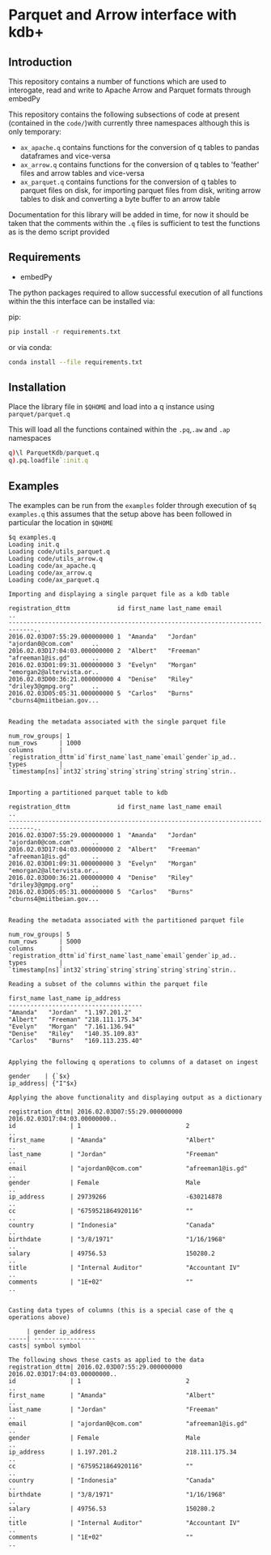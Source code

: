 # Parquet and Arrow interface with kdb+

## Introduction

This repository contains a number of functions which are used to interogate, read and write to Apache Arrow and Parquet formats through embedPy

This repository contains the following subsections of code at present (contained in the `code/`)with currently three namespaces although this is only temporary:
*  `ax_apache.q`  contains functions for the conversion of q tables to pandas dataframes and vice-versa
*  `ax_arrow.q`   contains functions for the conversion of q tables to 'feather' files and arrow tables and vice-versa
*  `ax_parquet.q` contains functions for the conversion of q tables to parquet files on disk, for importing parquet files from disk, writing arrow tables to disk and converting a byte buffer to an arrow table


Documentation for this library will be added in time, for now it should be taken that the comments within the `.q` files is sufficient to test the functions as is the demo script provided


## Requirements

- embedPy

The python packages required to allow successful execution of all functions within the this interface can be installed via:

pip:
```bash
pip install -r requirements.txt
```

or via conda:
```bash
conda install --file requirements.txt
```

## Installation

Place the library file in `$QHOME` and load into a q instance using `parquet/parquet.q`

This will load all the functions contained within the `.pq`,`.aw` and `.ap` namespaces  
```q
q)\l ParquetKdb/parquet.q
q).pq.loadfile`:init.q
```

## Examples

The examples can be run from the `examples` folder through execution of `$q examples.q` this assumes that the setup above has been followed in particular the location in `$QHOME`

```
$q examples.q
Loading init.q
Loading code/utils_parquet.q
Loading code/utils_arrow.q
Loading code/ax_apache.q
Loading code/ax_arrow.q
Loading code/ax_parquet.q

Importing and displaying a single parquet file as a kdb table

registration_dttm             id first_name last_name email                  ..
-----------------------------------------------------------------------------..
2016.02.03D07:55:29.000000000 1  "Amanda"   "Jordan"  "ajordan0@com.com"     ..
2016.02.03D17:04:03.000000000 2  "Albert"   "Freeman" "afreeman1@is.gd"      ..
2016.02.03D01:09:31.000000000 3  "Evelyn"   "Morgan"  "emorgan2@altervista.or..
2016.02.03D00:36:21.000000000 4  "Denise"   "Riley"   "driley3@gmpg.org"     ..
2016.02.03D05:05:31.000000000 5  "Carlos"   "Burns"   "cburns4@miitbeian.gov...


Reading the metadata associated with the single parquet file

num_row_groups| 1
num_rows      | 1000
columns       | `registration_dttm`id`first_name`last_name`email`gender`ip_ad..
types         | `timestamp[ns]`int32`string`string`string`string`string`strin..


Importing a partitioned parquet table to kdb

registration_dttm             id first_name last_name email                  ..
-----------------------------------------------------------------------------..
2016.02.03D07:55:29.000000000 1  "Amanda"   "Jordan"  "ajordan0@com.com"     ..
2016.02.03D17:04:03.000000000 2  "Albert"   "Freeman" "afreeman1@is.gd"      ..
2016.02.03D01:09:31.000000000 3  "Evelyn"   "Morgan"  "emorgan2@altervista.or..
2016.02.03D00:36:21.000000000 4  "Denise"   "Riley"   "driley3@gmpg.org"     ..
2016.02.03D05:05:31.000000000 5  "Carlos"   "Burns"   "cburns4@miitbeian.gov...


Reading the metadata associated with the partitioned parquet file

num_row_groups| 5
num_rows      | 5000
columns       | `registration_dttm`id`first_name`last_name`email`gender`ip_ad..
types         | `timestamp[ns]`int32`string`string`string`string`string`strin..

Reading a subset of the columns within the parquet file 

first_name last_name ip_address      
-------------------------------------
"Amanda"   "Jordan"  "1.197.201.2"   
"Albert"   "Freeman" "218.111.175.34"
"Evelyn"   "Morgan"  "7.161.136.94"  
"Denise"   "Riley"   "140.35.109.83" 
"Carlos"   "Burns"   "169.113.235.40"


Applying the following q operations to columns of a dataset on ingest

gender    | {`$x}
ip_address| {"I"$x}

Applying the above functionality and displaying output as a dictionary

registration_dttm| 2016.02.03D07:55:29.000000000 2016.02.03D17:04:03.00000000..
id               | 1                             2                           ..
first_name       | "Amanda"                      "Albert"                    ..
last_name        | "Jordan"                      "Freeman"                   ..
email            | "ajordan0@com.com"            "afreeman1@is.gd"           ..
gender           | Female                        Male                        ..
ip_address       | 29739266                      -630214878                  ..
cc               | "6759521864920116"            ""                          ..
country          | "Indonesia"                   "Canada"                    ..
birthdate        | "3/8/1971"                    "1/16/1968"                 ..
salary           | 49756.53                      150280.2                    ..
title            | "Internal Auditor"            "Accountant IV"             ..
comments         | "1E+02"                       ""                          ..


Casting data types of columns (this is a special case of the q operations above)

     | gender ip_address
-----| -----------------
casts| symbol symbol    

The following shows these casts as applied to the data
registration_dttm| 2016.02.03D07:55:29.000000000 2016.02.03D17:04:03.00000000..
id               | 1                             2                           ..
first_name       | "Amanda"                      "Albert"                    ..
last_name        | "Jordan"                      "Freeman"                   ..
email            | "ajordan0@com.com"            "afreeman1@is.gd"           ..
gender           | Female                        Male                        ..
ip_address       | 1.197.201.2                   218.111.175.34              ..
cc               | "6759521864920116"            ""                          ..
country          | "Indonesia"                   "Canada"                    ..
birthdate        | "3/8/1971"                    "1/16/1968"                 ..
salary           | 49756.53                      150280.2                    ..
title            | "Internal Auditor"            "Accountant IV"             ..
comments         | "1E+02"                       ""                          ..
```
